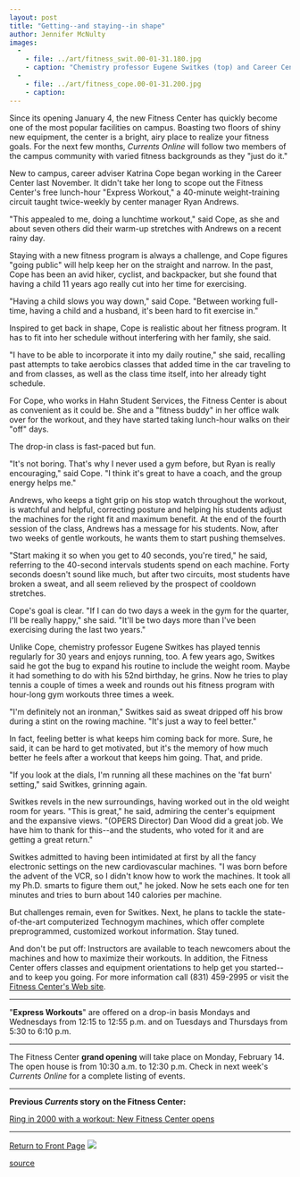 ```yaml
---
layout: post
title: "Getting--and staying--in shape"
author: Jennifer McNulty
images:
  -
    - file: ../art/fitness_swit.00-01-31.180.jpg
    - caption: "Chemistry professor Eugene Switkes (top) and Career Center adviser Katrina Cope (bottom) are making fitness part of their workday routine. To send words of encouragement to Katrina Cope, e-mail her at kcope@cats.ucsc.edu. Photos: Jennifer McNulty"
  -
    - file: ../art/fitness_cope.00-01-31.200.jpg
    - caption: 
---
```


Since its opening January 4, the new Fitness Center has quickly become one of the most popular facilities on campus. Boasting two floors of shiny new equipment, the center is a bright, airy place to realize your fitness goals. For the next few months, _Currents Online_ will follow two members of the campus community with varied fitness backgrounds as they "just do it."

New to campus, career adviser Katrina Cope began working in the Career Center last November. It didn't take her long to scope out the Fitness Center's free lunch-hour "Express Workout," a 40-minute weight-training circuit taught twice-weekly by center manager Ryan Andrews.  
  
"This appealed to me, doing a lunchtime workout," said Cope, as she and about seven others did their warm-up stretches with Andrews on a recent rainy day.   
  
Staying with a new fitness program is always a challenge, and Cope figures "going public" will help keep her on the straight and narrow. In the past, Cope has been an avid hiker, cyclist, and backpacker, but she found that having a child 11 years ago really cut into her time for exercising.  
  
"Having a child slows you way down," said Cope. "Between working full-time, having a child and a husband, it's been hard to fit exercise in."   
  
Inspired to get back in shape, Cope is realistic about her fitness program. It has to fit into her schedule without interfering with her family, she said.   
  
"I have to be able to incorporate it into my daily routine," she said, recalling past attempts to take aerobics classes that added time in the car traveling to and from classes, as well as the class time itself, into her already tight schedule.   
  
For Cope, who works in Hahn Student Services, the Fitness Center is about as convenient as it could be. She and a "fitness buddy" in her office walk over for the workout, and they have started taking lunch-hour walks on their "off" days.   
  
The drop-in class is fast-paced but fun.   
  
"It's not boring. That's why I never used a gym before, but Ryan is really encouraging," said Cope. "I think it's great to have a coach, and the group energy helps me."  
  
Andrews, who keeps a tight grip on his stop watch throughout the workout, is watchful and helpful, correcting posture and helping his students adjust the machines for the right fit and maximum benefit. At the end of the fourth session of the class, Andrews has a message for his students. Now, after two weeks of gentle workouts, he wants them to start pushing themselves.   
  
"Start making it so when you get to 40 seconds, you're tired," he said, referring to the 40-second intervals students spend on each machine. Forty seconds doesn't sound like much, but after two circuits, most students have broken a sweat, and all seem relieved by the prospect of cooldown stretches.  
  
Cope's goal is clear. "If I can do two days a week in the gym for the quarter, I'll be really happy," she said. "It'll be two days more than I've been exercising during the last two years."  
  
Unlike Cope, chemistry professor Eugene Switkes has played tennis regularly for 30 years and enjoys running, too. A few years ago, Switkes said he got the bug to expand his routine to include the weight room. Maybe it had something to do with his 52nd birthday, he grins. Now he tries to play tennis a couple of times a week and rounds out his fitness program with hour-long gym workouts three times a week.  
  
"I'm definitely not an ironman," Switkes said as sweat dripped off his brow during a stint on the rowing machine. "It's just a way to feel better."  
  
In fact, feeling better is what keeps him coming back for more. Sure, he said, it can be hard to get motivated, but it's the memory of how much better he feels after a workout that keeps him going. That, and pride.  
  
"If you look at the dials, I'm running all these machines on the 'fat burn' setting," said Switkes, grinning again.  
  
Switkes revels in the new surroundings, having worked out in the old weight room for years. "This is great," he said, admiring the center's equipment and the expansive views. "(OPERS Director) Dan Wood did a great job. We have him to thank for this--and the students, who voted for it and are getting a great return."  
  
Switkes admitted to having been intimidated at first by all the fancy electronic settings on the new cardiovascular machines. "I was born before the advent of the VCR, so I didn't know how to work the machines. It took all my Ph.D. smarts to figure them out," he joked. Now he sets each one for ten minutes and tries to burn about 140 calories per machine.   
  
But challenges remain, even for Switkes. Next, he plans to tackle the state-of-the-art computerized Technogym machines, which offer complete preprogrammed, customized workout information. Stay tuned.   
  
And don't be put off: Instructors are available to teach newcomers about the machines and how to maximize their workouts. In addition, the Fitness Center offers classes and equipment orientations to help get you started--and to keep you going. For more information call (831) 459-2995 or visit the [Fitness Center's Web site][1].  
  

* * *

"**Express Workouts**" are offered on a drop-in basis Mondays and Wednesdays from 12:15 to 12:55 p.m. and on Tuesdays and Thursdays from 5:30 to 6:10 p.m.

* * *

The Fitness Center **grand opening** will take place on Monday, February 14. The open house is from 10:30 a.m. to 12:30 p.m. Check in next week's _Currents Online_ for a complete listing of events.
* * *

**Previous _Currents_ story on the Fitness Center:**

[Ring in 2000 with a workout: New Fitness Center opens][2]

* * *

[Return to Front Page][3] ![ ][4]

[1]: http://www.ucsc.edu/opers/wellness/pages/wellness_main.html
[2]: ../01-03/fitness.html
[3]: ../../index.html
[4]: ../../images/trans.gif

[source](http://www1.ucsc.edu/currents/99-00/01-31/fitness1.html "Permalink to fitness1")
